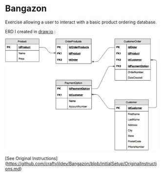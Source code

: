 # Bangazon
Exercise allowing a user to interact with a basic product ordering database.

ERD I created in [draw.io](http://draw.io) :

![Jen's Bangazon ERD](/BangazonMap.png)

[See Original Instructions] (https://github.com/craftylildev/Bangazon/blob/initialSetup/OriginalInstructions.md)